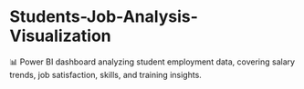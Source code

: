 # Students-Job-Analysis-Visualization
📊 Power BI dashboard analyzing student employment data, covering salary trends, job satisfaction, skills, and training insights.

